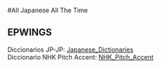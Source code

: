#All Japanese All The Time
## EPWINGS
Diccionarios JP-JP: [Japanese_Dictionaries](https://www.mediafire.com/folder/ldyklp3362pgg/Japanese_Dictionaries)<br/>
Diccionario NHK Pitch Accent: [NHK_Pitch_Accent](https://www.mediafire.com/file/sxmpse8n92c9oxg/NHKACT.zip)
